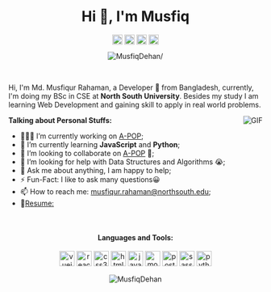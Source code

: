 <h1 align="center">Hi 👋, I'm Musfiq</h1>
<p align="center">
<a href=https://leetcode.com/MusfiqDehan target="blank"><img align="center" src=https://cdn.jsdelivr.net/npm/simple-icons@3.0.1/icons/leetcode.svg alt="MusfiqDehan" height="20" width="20" /></a>
<a href=https://freecodecamp.com/MusfiqDehan target="blank"><img align="center" src=https://cdn.jsdelivr.net/npm/simple-icons@3.0.1/icons/freecodecamp.svg alt="MusfiqDehan" height="20" width="20" /></a>
<a href=https://twitter.com/MusfiqDehan target="blank"><img align="center" src=https://cdn.jsdelivr.net/npm/simple-icons@3.0.1/icons/twitter.svg alt="MusfiqDehan" height="20" width="20" /></a>
<a href=https://linkedin.com/in/MusfiqDehan target="blank"><img align="center" src=https://cdn.jsdelivr.net/npm/simple-icons@3.0.1/icons/linkedin.svg alt="rahuldkjain" height="20" width="20" /></a>
</p>

<p align="center"> <img src=https://komarev.com/ghpvc/?username=MusfiqDehan alt=MusfiqDehan/> </p>

<br/>

Hi, I'm Md. Musfiqur Rahaman, a Developer 🚀 from Bangladesh, currently, I'm doing my BSc in CSE at **North South University**. Besides my study I am learning Web Development and gaining skill to apply in real world problems.

  <img align="right" alt="GIF" src="https://media.giphy.com/media/L8K62iTDkzGX6/giphy.gif" />
  
**Talking about Personal Stuffs:**

- 👨🏽‍💻 I’m currently working on [A-POP](https://github.com/abhisheknaiidu/A-POP);
- 🌱 I’m currently learning **JavaScript** and **Python**; 
- 👯 I’m looking to collaborate on [A-POP](https://github.com/abhisheknaiidu/A-POP) 🤝;
- 🤔 I’m looking for help with Data Structures and Algorithms 😭;
- 💬 Ask me about anything, I am happy to help;
- ⚡️ Fun-Fact: I like to ask many questions😀
- 📫 How to reach me: musfiqur.rahaman@northsouth.edu;
- 📝<a download href="#">Resume: </a>

<br>

<h4 align="center">Languages and Tools:</h4>  
<p align="center"><img src=https://konpa.github.io/devicon/devicon.git/icons/vuejs/vuejs-original-wordmark.svg alt=vuejs width="30" height="30"/> <img src=https://konpa.github.io/devicon/devicon.git/icons/react/react-original-wordmark.svg alt=react width="30" height="30"/> <img src=https://konpa.github.io/devicon/devicon.git/icons/css3/css3-original-wordmark.svg alt=css3 width="30" height="30"/> <img src=https://konpa.github.io/devicon/devicon.git/icons/html5/html5-original-wordmark.svg alt=html5 width="30" height="30"/> <img src=https://konpa.github.io/devicon/devicon.git/icons/javascript/javascript-original.svg alt=javascript width="30" height="30"/> <img src=https://konpa.github.io/devicon/devicon.git/icons/mongodb/mongodb-original-wordmark.svg alt=mongodb width="30" height="30"/> <img src=https://konpa.github.io/devicon/devicon.git/icons/postgresql/postgresql-original-wordmark.svg alt=postgresql width="30" height="30"/> <img src=https://konpa.github.io/devicon/devicon.git/icons/sass/sass-original.svg alt=sass width="30" height="30"/> <img src=https://konpa.github.io/devicon/devicon.git/icons/python/python-original-wordmark.svg alt=python width="30" height="30"/></p>
<p align="center"> <img src=https://github-readme-stats.vercel.app/api?username=MusfiqDehan&show_icons=true alt=MusfiqDehan /> </p>
